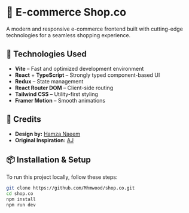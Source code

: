 # 🛒 E-commerce Shop.co  

A modern and responsive e-commerce frontend built with cutting-edge technologies for a seamless shopping experience.  

## 🚀 Technologies Used  
- **Vite** – Fast and optimized development environment  
- **React** + **TypeScript** – Strongly typed component-based UI  
- **Redux** – State management  
- **React Router DOM** – Client-side routing  
- **Tailwind CSS** – Utility-first styling  
- **Framer Motion** – Smooth animations  

## 📸 Credits  
- **Design by:** [Hamza Naeem](https://www.figma.com/community/file/1273571982885059508)  
- **Original Inspiration:** [AJ](https://github.com/AJ1732/shop.co)  

## 📦 Installation & Setup  
To run this project locally, follow these steps:  

```bash
git clone https://github.com/Mhmwood/shop.co.git  
cd shop.co  
npm install  
npm run dev